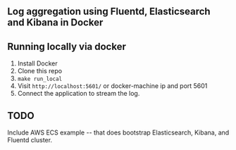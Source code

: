 ## Log aggregation using Fluentd, Elasticsearch and Kibana in Docker


## Running locally via docker

1. Install Docker
2. Clone this repo
2. `make run_local`
3. Visit `http://localhost:5601/` or docker-machine ip and port 5601
4. Connect the application to stream the log.


## TODO

Include AWS ECS example -- that does bootstrap Elasticsearch, Kibana, and Fluentd cluster. 